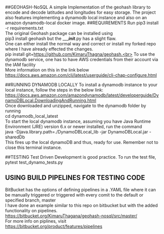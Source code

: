 ##GEOHASH-NoSQL
A simple Implementation of the geohash library to encode and decode
latitudes and longitudes for easy storage.
The project also features implementing a dynamodb local instance and also on an amazon dynamodb-local docker image.
##REQUIREMENTS
Run pip3 install -r requirements.txt<br>
The original Geohash package can be installed using <br>
pip3 install geohash but the ______init___.py has a slight flaw.
<br>One can either install the normal way and correct or install my forked repo where I have already effected the changes. <br>
pip install git+https://github.com/KimaruThagna/geohash.<br>
To use the dynamodb service, one has to have AWS credentials from their account via the IAM facility<br>
More information on this in the link below<br>
https://docs.aws.amazon.com/cli/latest/userguide/cli-chap-configure.html<br>

##RUNNING DYNAMODB LOCALLY
To install a dynamodb instance to your local instance, follow the steps in the below link:<br>
https://docs.aws.amazon.com/amazondynamodb/latest/developerguide/DynamoDBLocal.DownloadingAndRunning.html <br>
Once downloaded and unzipped, navigate to the dynamodb folder by running <br>
cd dynamodb_local_latest<br>
To start the local dynamodb instance, assuming you have Java Runtime Environment (JRE) version 6.x or newer installed, run the command<br>
java -Djava.library.path=./DynamoDBLocal_lib -jar DynamoDBLocal.jar -sharedDb<br>
This fires up the local dynamoDB and thus, ready for use. Remember not to close this terminal instance.

##TESTING
Test Driven Development is good practice.
To run the test file,<br>
pytest test_dynamo_tests.py 

## USING BUILD PIPELINES FOR TESTING CODE
BitBucket has the options of defining pipelines in a .YAML file where it can be manually triggered or triggered with every comit to the default or specified branch, master<br>
I have done an example similar to this repo on bitbucket but with the added functionality on pipelines.<br>
https://bitbucket.org/KimaruThagana/geohash-nosql/src/master/ <br>
For more info on piplines, visit https://bitbucket.org/product/features/pipelines
